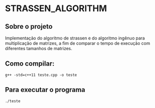 # STRASSEN_ALGORITHM

## Sobre o projeto

Implementação do algoritmo de strassen e do algoritmo ingênuo para multiplicação de matrizes, a fim de comparar o tempo de execução com diferentes tamanhos de matrizes.

## Como compilar:

    g++ -std=c++11 teste.cpp -o teste
    

## Para executar o programa
    
    ./teste
